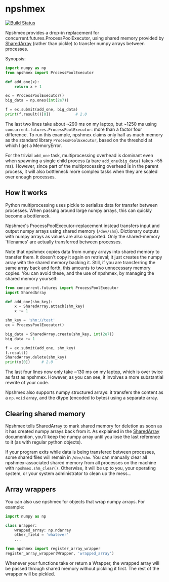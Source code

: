 npshmex
=======

[![Build Status](https://travis-ci.org/JelleAalbers/npshmex.svg?branch=master)](https://travis-ci.org/JelleAalbers/npshmex)

Npshmex provides a drop-in replacement for concurrent.futures.ProcessPoolExecutor,
using shared memory provided by [SharedArray](https://gitlab.com/tenzing/shared-array) 
(rather than pickle) to transfer numpy arrays between processes.

Synopsis:
```python
import numpy as np
from npshmex import ProcessPoolExecutor

def add_one(x):
    return x + 1

ex = ProcessPoolExecutor()
big_data = np.ones(int(2e7))

f = ex.submit(add_one, big_data)
print(f.result()[0])           # 2.0
```
The last two lines take about ~290 ms on my laptop, but ~1250 ms using 
`concurrent.futures.ProcessPoolExecutor`: more than a factor four difference.
To run this example, npshmex claims only half as much memory as the standard library
`ProcessPoolExecutor`, based on the threshold at which I get a MemoryError.

For the trivial `add_one` task, multiprocessing overhead is dominant even when
spawning a single child process (a bare `add_one(big_data)` takes ~55 ms).
However, since part of the multiprocessing overhead is in the parent process, 
it will also bottleneck more complex tasks when they are scaled over enough processes.

How it works
--------------

Python multiprocessing uses pickle to serialize data for transfer between processes.
When passing around large numpy arrays, this can quickly become a bottleneck. 

Npshmex's ProcessPoolExecutor-replacement instead transfers input and output numpy arrays
using shared memory (`/dev/shm`). 
Dictionary outputs with numpy arrays as values are also supported.
Only the shared-memory `filenames' are actually transferred between processes.

Note that npshmex copies data from numpy arrays into shared memory
to transfer them. It doesn't copy it again on retrieval; it just creates the
numpy array with the shared memory backing it.
Still, if you are transferring the same array back and forth, 
this amounts to two unnecessary memory copies.
You can avoid these, and the use of npshmex, by managing the shared memory yourself:
```python
from concurrent.futures import ProcessPoolExecutor
import SharedArray

def add_one(shm_key):
    x = SharedArray.attach(shm_key)    
    x += 1

shm_key = 'shm://test'
ex = ProcessPoolExecutor()

big_data = SharedArray.create(shm_key, int(2e7))
big_data += 1

f = ex.submit(add_one, shm_key)
f.result()
SharedArray.delete(shm_key)
print(x[0])     # 2.0
```
The last four lines now only take ~130 ms on my laptop, which is over
twice as fast as npshmex. However, as you can see, it involves 
a more substantial rewrite of your code.

Npshmex also supports numpy structured arrays: it transfers the content as a `np.void` array, 
and the dtype (encoded to bytes) using a separate array.


Clearing shared memory
------------------------

Npshmex tells SharedArray to mark shared memory for deletion as soon as it has created
numpy arrays back from it. As explained in the 
[SharedArray](https://gitlab.com/tenzing/shared-array) documention, 
you'll keep the numpy array until you lose the last reference to it 
(as with regular python objects).

If your program exits while data is being transfered between processes, 
some shared files will remain in `/dev/shm`. You can manually clear all npshmex-associated
shared memory from all processes on the machine with `npshmex.shm_clear()`. 
Otherwise, it will be up to you, your operating system, or your system administrator
to clean up the mess...


Array wrappers
---------------
You can also use npshmex for objects that wrap numpy arrays.
For example:
```python
import numpy as np

class Wrapper:
    wrapped_array: np.ndarray
    other_field = 'whatever'
    ...

from npshmex import register_array_wrapper
register_array_wrapper(Wrapper, 'wrapped_array')
```
Whenever your functions take or return a Wrapper, the wrapped array will be passed through shared memory without pickling it first. 
The rest of the wrapper will be pickled.